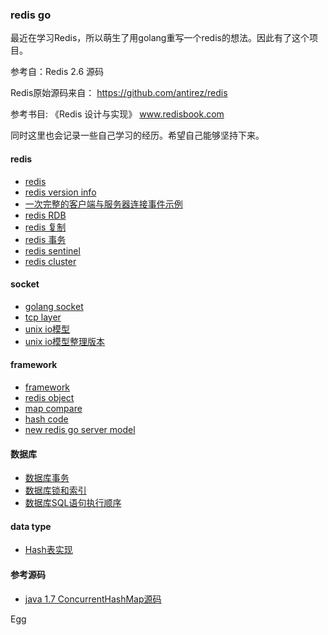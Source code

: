 
### redis go

最近在学习Redis，所以萌生了用golang重写一个redis的想法。因此有了这个项目。

参考自：Redis 2.6 源码

Redis原始源码来自： https://github.com/antirez/redis

参考书目: 《Redis 设计与实现》 www.redisbook.com

同时这里也会记录一些自己学习的经历。希望自己能够坚持下来。

#### redis
* [redis](https://github.com/antirez/redis)
* [redis version info ](https://github.com/SwanSpouse/redis_go/blob/master/z_docs/redis/redis_version.md)
* [一次完整的客户端与服务器连接事件示例](https://github.com/SwanSpouse/redis_go/blob/master/z_docs/redis/conn_event.md)
* [redis RDB](https://github.com/SwanSpouse/redis_go/blob/master/z_docs/redis/redis_rdb.md)
* [redis 复制](https://github.com/SwanSpouse/redis_go/blob/master/z_docs/redis/redis_duplicate.md)
* [redis 事务](https://github.com/SwanSpouse/redis_go/blob/master/z_docs/redis/redis_transaction.md)
* [redis sentinel](https://github.com/SwanSpouse/redis_go/blob/master/z_docs/redis/redis_sentinel.md)
* [redis cluster](https://github.com/SwanSpouse/redis_go/blob/master/z_docs/redis/redis_cluster.md)

#### socket
* [golang socket](https://github.com/SwanSpouse/redis_go/blob/master/z_docs/socket/socket.md)
* [tcp layer](https://github.com/SwanSpouse/redis_go/blob/master/z_docs/socket/tcp_layer.md)
* [unix io模型](https://github.com/SwanSpouse/redis_go/blob/master/z_docs/socket/unix%20io.md)
* [unix io模型整理版本](https://github.com/SwanSpouse/redis_go/blob/master/z_docs/socket/my_unix_io.md)

#### framework
* [framework](https://github.com/SwanSpouse/redis_go/blob/master/z_docs/framework/framework.md)
* [redis object](https://github.com/SwanSpouse/redis_go/blob/master/z_docs/framework/redis_object.md)
* [map compare](https://github.com/SwanSpouse/redis_go/blob/master/z_docs/framework/map%20compare.md)
* [hash code](https://github.com/SwanSpouse/redis_go/blob/master/z_docs/framework/hash_code.md)
* [new redis go server model](https://github.com/SwanSpouse/redis_go/blob/master/z_docs/framework/redis_go_server_model.md)

#### 数据库
* [数据库事务](https://github.com/SwanSpouse/redis_go/blob/master/z_docs/database/db_transaction.md)
* [数据库锁和索引](https://github.com/SwanSpouse/redis_go/blob/master/z_docs/database/database_index.md)
* [数据库SQL语句执行顺序](https://github.com/SwanSpouse/redis_go/blob/master/z_docs/database/database_sql_order.md)

#### data type
* [Hash表实现](https://github.com/SwanSpouse/redis_go/blob/master/z_docs/data_type/redis_go_dict.md)

#### 参考源码
* [java 1.7 ConcurrentHashMap源码](https://github.com/SwanSpouse/redis_go/blob/master/z_docs/source_code/java_concurrent_hashmap.java)


Egg